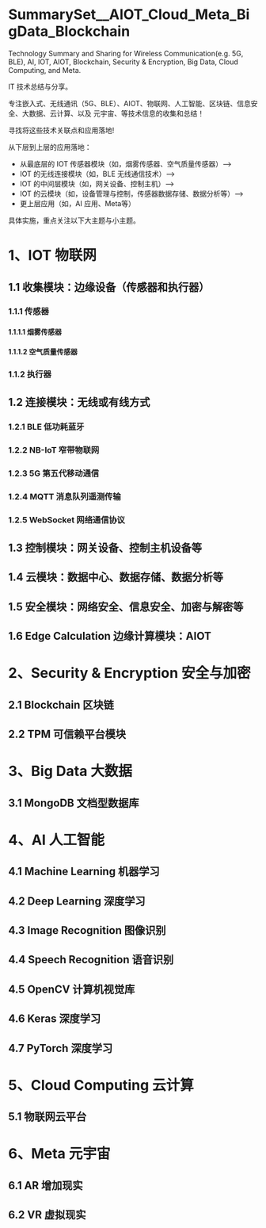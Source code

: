 # SummarySet__AIOT_Cloud_Meta_BigData_Blockchain


Technology Summary and Sharing for Wireless Communication(e.g. 5G, BLE), AI, IOT, AIOT, Blockchain, Security & Encryption, Big Data, Cloud Computing, and Meta. 

IT 技术总结与分享。

专注嵌入式、无线通讯（5G、BLE）、AIOT、物联网、人工智能、区块链、信息安全、大数据、云计算、以及 元宇宙、等技术信息的收集和总结！

寻找将这些技术关联点和应用落地! 

从下层到上层的应用落地：

- 从最底层的 IOT 传感器模块（如，烟雾传感器、空气质量传感器）--> 
- IOT 的无线连接模块（如，BLE 无线通信技术）--> 
- IOT 的中间层模块（如，网关设备、控制主机）--> 
- IOT 的云模块（如，设备管理与控制，传感器数据存储、数据分析等）--> 
- 更上层应用（如，AI 应用、Meta等）



具体实施，重点关注以下大主题与小主题。



# 1、IOT 物联网

## 1.1 收集模块：边缘设备（传感器和执行器）

### 1.1.1 传感器

#### 1.1.1.1 烟雾传感器

#### 1.1.1.2 空气质量传感器

### 1.1.2 执行器

### 

## 1.2 连接模块：无线或有线方式

### 1.2.1 BLE 低功耗蓝牙

### 1.2.2 NB-IoT 窄带物联网

### 1.2.3 5G 第五代移动通信

### 1.2.4 MQTT 消息队列遥测传输

### 1.2.5 WebSocket 网络通信协议



## 1.3 控制模块：网关设备、控制主机设备等

## 1.4 云模块：数据中心、数据存储、数据分析等

## 1.5 安全模块：网络安全、信息安全、加密与解密等

## 1.6 Edge Calculation 边缘计算模块：AIOT





# 2、Security & Encryption 安全与加密

## 2.1 Blockchain 区块链

## 2.2 TPM 可信赖平台模块 





# 3、Big Data 大数据

## 3.1 MongoDB 文档型数据库



# 4、AI 人工智能

## 4.1 Machine Learning 机器学习

## 4.2 Deep Learning 深度学习

## 4.3 Image Recognition 图像识别

## 4.4 Speech Recognition 语音识别

## 4.5 OpenCV 计算机视觉库

## 4.6 Keras 深度学习

## 4.7 PyTorch 深度学习



# 5、Cloud Computing 云计算

## 5.1 物联网云平台



# 6、Meta 元宇宙

## 6.1 AR 增加现实

## 6.2 VR 虚拟现实



